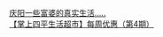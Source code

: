   
[庆阳一些富婆的真实生活.....](http://www.dianyue.me/archives/178/oeqevhp8zyhk113i/)  
[【掌上四平生活超市】每周优惠（第4期）](http://www.dianyue.me/archives/084/y9bi7r1v84hsqn73/)
